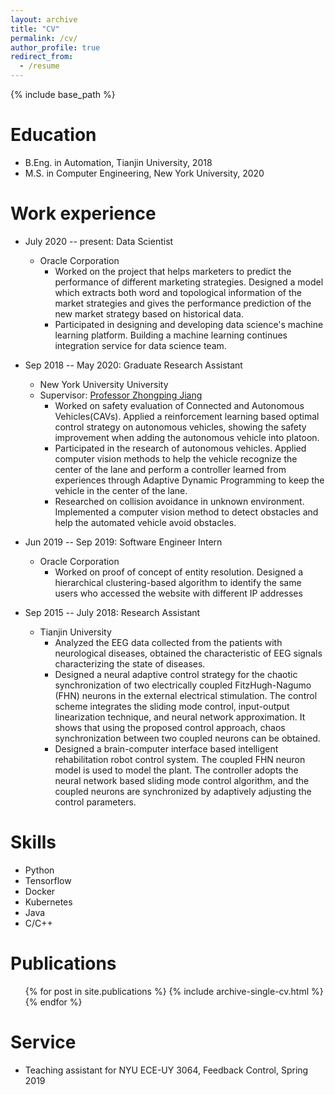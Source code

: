 ```yaml
---
layout: archive
title: "CV"
permalink: /cv/
author_profile: true
redirect_from:
  - /resume
---
```


{% include base_path %}

Education
======
* B.Eng. in Automation, Tianjin University, 2018
* M.S. in Computer Engineering, New York University, 2020

Work experience
======
* July 2020 -- present: Data Scientist
  * Oracle Corporation
    * Worked on the project that helps marketers to predict the performance of different marketing strategies. Designed a model which extracts both word and topological information of the market strategies and gives the performance prediction of the new market strategy based on historical data.
    * Participated in designing and developing data science's machine learning platform. Building a machine learning continues integration service for data science team.

* Sep 2018 -- May 2020: Graduate Research Assistant
  * New York University University
  * Supervisor: [Professor Zhongping Jiang](https://engineering.nyu.edu/faculty/zhong-ping-jiang)
    * Worked on safety evaluation of Connected and Autonomous Vehicles(CAVs). Applied a reinforcement learning based optimal control strategy on autonomous vehicles, showing the safety improvement when adding the autonomous vehicle into platoon. 
    * Participated in the research of autonomous vehicles. Applied computer vision methods to help the vehicle recognize the center of the lane and perform a controller learned from experiences through Adaptive Dynamic Programming to keep the vehicle in the center of the lane. 
    * Researched on collision avoidance in unknown environment. Implemented a computer vision method to detect obstacles and help the automated vehicle avoid obstacles.

* Jun 2019 -- Sep 2019: Software Engineer Intern
  * Oracle Corporation
    * Worked on proof of concept of entity resolution. Designed a hierarchical clustering-based algorithm to identify the same users who accessed the website with different IP addresses

* Sep 2015 -- July 2018: Research Assistant
  * Tianjin University
    * Analyzed the EEG data collected from the patients with neurological diseases, obtained the characteristic of EEG signals characterizing the state of diseases.
    * Designed a neural adaptive control strategy for the chaotic synchronization of two electrically coupled FitzHugh-Nagumo (FHN) neurons in the external electrical stimulation. The control scheme integrates the sliding mode control, input-output linearization technique, and neural network approximation. It shows that using the proposed control approach, chaos synchronization between two coupled neurons can be obtained.
    * Designed a brain-computer interface based intelligent rehabilitation robot control system. The coupled FHN neuron model is used to model the plant. The controller adopts the neural network based sliding mode control algorithm, and the coupled neurons are synchronized by adaptively adjusting the control parameters. 
  
Skills
======
* Python
* Tensorflow
* Docker
* Kubernetes
* Java
* C/C++

Publications
======
  <ul>{% for post in site.publications %}
    {% include archive-single-cv.html %}
  {% endfor %}</ul>
  
Service
======
* Teaching assistant for NYU ECE-UY 3064, Feedback Control, Spring 2019
